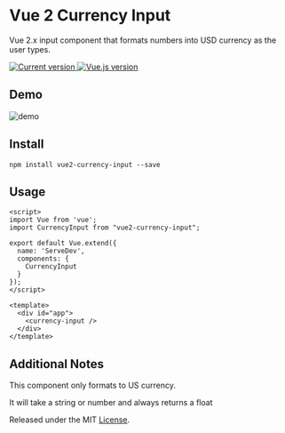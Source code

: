 # Vue 2 Currency Input

Vue 2.x input component that formats numbers into USD currency as the user types.

  <a href="https://www.npmjs.com/package/bootstrap-vue">
    <img src="https://flat.badgen.net/npm/v/vue2-currency-input" alt="Current version">
  </a>

  <a href="https://vuejs.org">
    <img src="https://flat.badgen.net/badge/vue.js/2.6.x/4fc08d" alt="Vue.js version">
  </a>

## Demo

![demo](https://user-images.githubusercontent.com/77025147/145624983-e0f56048-2faf-40e0-a2ca-7a7dc19012a8.gif)

## Install

```
npm install vue2-currency-input --save
```

## Usage

```
<script>
import Vue from 'vue';
import CurrencyInput from "vue2-currency-input";

export default Vue.extend({
  name: 'ServeDev',
  components: {
    CurrencyInput
  }
});
</script>

<template>
  <div id="app">
    <currency-input />
  </div>
</template>
```

## Additional Notes

This component only formats to US currency.

It will take a string or number and always returns a float

Released under the MIT [License](./LICENSE).
